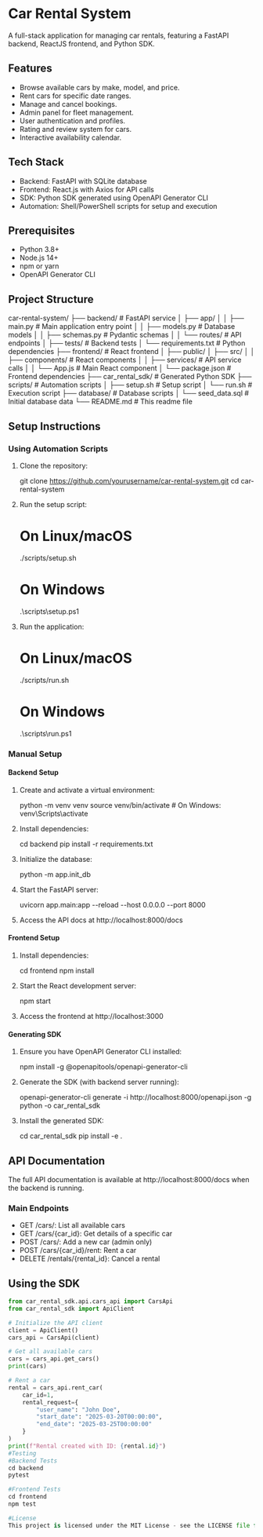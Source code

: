 # Car Rental System

A full-stack application for managing car rentals, featuring a FastAPI backend, ReactJS frontend, and Python SDK.

## Features

- Browse available cars by make, model, and price.
- Rent cars for specific date ranges.
- Manage and cancel bookings.
- Admin panel for fleet management.
- User authentication and profiles.
- Rating and review system for cars.
- Interactive availability calendar.

## Tech Stack

- Backend: FastAPI with SQLite database
- Frontend: React.js with Axios for API calls
- SDK: Python SDK generated using OpenAPI Generator CLI
- Automation: Shell/PowerShell scripts for setup and execution

## Prerequisites

- Python 3.8+
- Node.js 14+
- npm or yarn
- OpenAPI Generator CLI

## Project Structure

car-rental-system/
├── backend/            # FastAPI service
│   ├── app/
│   │   ├── main.py         # Main application entry point
│   │   ├── models.py       # Database models
│   │   ├── schemas.py      # Pydantic schemas
│   │   └── routes/         # API endpoints
│   ├── tests/            # Backend tests
│   └── requirements.txt  # Python dependencies
├── frontend/           # React frontend
│   ├── public/
│   ├── src/
│   │   ├── components/     # React components
│   │   ├── services/       # API service calls
│   │   └── App.js          # Main React component
│   └── package.json      # Frontend dependencies
├── car_rental_sdk/       # Generated Python SDK
├── scripts/            # Automation scripts
│   ├── setup.sh          # Setup script
│   └── run.sh            # Execution script
├── database/           # Database scripts
│   └── seed_data.sql     # Initial database data
└── README.md           # This readme file

## Setup Instructions

### Using Automation Scripts

1. Clone the repository:

    git clone https://github.com/yourusername/car-rental-system.git
    cd car-rental-system

2. Run the setup script:

    # On Linux/macOS
    ./scripts/setup.sh

    # On Windows
    .\scripts\setup.ps1

3. Run the application:

    # On Linux/macOS
    ./scripts/run.sh

    # On Windows
    .\scripts\run.ps1

### Manual Setup

#### Backend Setup

1. Create and activate a virtual environment:

    python -m venv venv
    source venv/bin/activate # On Windows: venv\Scripts\activate

2. Install dependencies:

    cd backend
    pip install -r requirements.txt

3. Initialize the database:

    python -m app.init_db

4. Start the FastAPI server:

    uvicorn app.main:app --reload --host 0.0.0.0 --port 8000

5. Access the API docs at http://localhost:8000/docs

#### Frontend Setup

1. Install dependencies:

    cd frontend
    npm install

2. Start the React development server:

    npm start

3. Access the frontend at http://localhost:3000

#### Generating SDK

1. Ensure you have OpenAPI Generator CLI installed:

    npm install -g @openapitools/openapi-generator-cli

2. Generate the SDK (with backend server running):

    openapi-generator-cli generate -i http://localhost:8000/openapi.json -g python -o car_rental_sdk

3. Install the generated SDK:

    cd car_rental_sdk
    pip install -e .

## API Documentation

The full API documentation is available at http://localhost:8000/docs when the backend is running.

### Main Endpoints

- GET /cars/: List all available cars
- GET /cars/{car_id}: Get details of a specific car
- POST /cars/: Add a new car (admin only)
- POST /cars/{car_id}/rent: Rent a car
- DELETE /rentals/{rental_id}: Cancel a rental

## Using the SDK

```python
from car_rental_sdk.api.cars_api import CarsApi
from car_rental_sdk import ApiClient

# Initialize the API client
client = ApiClient()
cars_api = CarsApi(client)

# Get all available cars
cars = cars_api.get_cars()
print(cars)

# Rent a car
rental = cars_api.rent_car(
    car_id=1,
    rental_request={
        "user_name": "John Doe",
        "start_date": "2025-03-20T00:00:00",
        "end_date": "2025-03-25T00:00:00"
    }
)
print(f"Rental created with ID: {rental.id}")
#Testing
#Backend Tests
cd backend
pytest

#Frontend Tests
cd frontend
npm test

#License
This project is licensed under the MIT License - see the LICENSE file for details.
